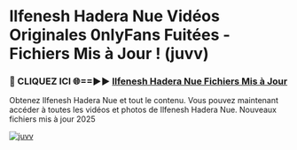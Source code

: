 # Ilfenesh Hadera Nue Vidéos Originales 0nlyFans Fuitées - Fichiers Mis à Jour ! (juvv)

<h3>🔴 CLIQUEZ ICI 🌐==►► <a href="https://tinyurl.com/2pmr4ezf" rel="nofollow">Ilfenesh Hadera Nue Fichiers Mis à Jour</a></h3>

Obtenez Ilfenesh Hadera Nue et tout le contenu. Vous pouvez maintenant accéder à toutes les vidéos et photos de Ilfenesh Hadera Nue. Nouveaux fichiers mis à jour 2025

[![juvv](https://i.imgur.com/6SNvagu.gif)](https://tinyurl.com/2pmr4ezf)
